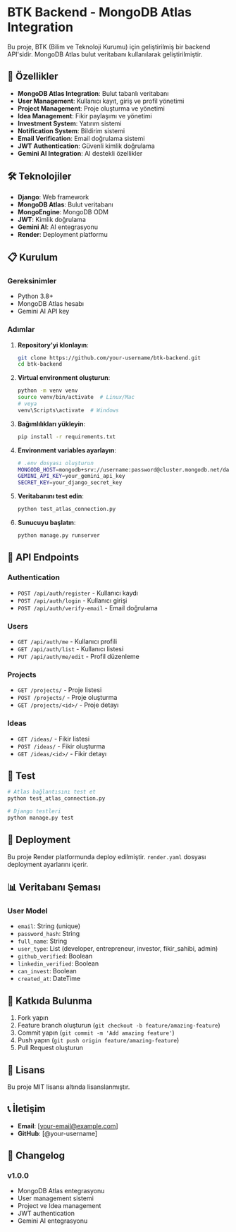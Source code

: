 # BTK Backend - MongoDB Atlas Integration

Bu proje, BTK (Bilim ve Teknoloji Kurumu) için geliştirilmiş bir backend API'sidir. MongoDB Atlas bulut veritabanı kullanılarak geliştirilmiştir.

## 🚀 Özellikler

- **MongoDB Atlas Integration**: Bulut tabanlı veritabanı
- **User Management**: Kullanıcı kayıt, giriş ve profil yönetimi
- **Project Management**: Proje oluşturma ve yönetimi
- **Idea Management**: Fikir paylaşımı ve yönetimi
- **Investment System**: Yatırım sistemi
- **Notification System**: Bildirim sistemi
- **Email Verification**: Email doğrulama sistemi
- **JWT Authentication**: Güvenli kimlik doğrulama
- **Gemini AI Integration**: AI destekli özellikler

## 🛠️ Teknolojiler

- **Django**: Web framework
- **MongoDB Atlas**: Bulut veritabanı
- **MongoEngine**: MongoDB ODM
- **JWT**: Kimlik doğrulama
- **Gemini AI**: AI entegrasyonu
- **Render**: Deployment platformu

## 📋 Kurulum

### Gereksinimler

- Python 3.8+
- MongoDB Atlas hesabı
- Gemini AI API key

### Adımlar

1. **Repository'yi klonlayın**:
   ```bash
   git clone https://github.com/your-username/btk-backend.git
   cd btk-backend
   ```

2. **Virtual environment oluşturun**:
   ```bash
   python -m venv venv
   source venv/bin/activate  # Linux/Mac
   # veya
   venv\Scripts\activate  # Windows
   ```

3. **Bağımlılıkları yükleyin**:
   ```bash
   pip install -r requirements.txt
   ```

4. **Environment variables ayarlayın**:
   ```bash
   # .env dosyası oluşturun
   MONGODB_HOST=mongodb+srv://username:password@cluster.mongodb.net/database
   GEMINI_API_KEY=your_gemini_api_key
   SECRET_KEY=your_django_secret_key
   ```

5. **Veritabanını test edin**:
   ```bash
   python test_atlas_connection.py
   ```

6. **Sunucuyu başlatın**:
   ```bash
   python manage.py runserver
   ```

## 🔧 API Endpoints

### Authentication
- `POST /api/auth/register` - Kullanıcı kaydı
- `POST /api/auth/login` - Kullanıcı girişi
- `POST /api/auth/verify-email` - Email doğrulama

### Users
- `GET /api/auth/me` - Kullanıcı profili
- `GET /api/auth/list` - Kullanıcı listesi
- `PUT /api/auth/me/edit` - Profil düzenleme

### Projects
- `GET /projects/` - Proje listesi
- `POST /projects/` - Proje oluşturma
- `GET /projects/<id>/` - Proje detayı

### Ideas
- `GET /ideas/` - Fikir listesi
- `POST /ideas/` - Fikir oluşturma
- `GET /ideas/<id>/` - Fikir detayı

## 🧪 Test

```bash
# Atlas bağlantısını test et
python test_atlas_connection.py

# Django testleri
python manage.py test
```

## 🚀 Deployment

Bu proje Render platformunda deploy edilmiştir. `render.yaml` dosyası deployment ayarlarını içerir.

## 📊 Veritabanı Şeması

### User Model
- `email`: String (unique)
- `password_hash`: String
- `full_name`: String
- `user_type`: List (developer, entrepreneur, investor, fikir_sahibi, admin)
- `github_verified`: Boolean
- `linkedin_verified`: Boolean
- `can_invest`: Boolean
- `created_at`: DateTime

## 🤝 Katkıda Bulunma

1. Fork yapın
2. Feature branch oluşturun (`git checkout -b feature/amazing-feature`)
3. Commit yapın (`git commit -m 'Add amazing feature'`)
4. Push yapın (`git push origin feature/amazing-feature`)
5. Pull Request oluşturun

## 📝 Lisans

Bu proje MIT lisansı altında lisanslanmıştır.

## 📞 İletişim

- **Email**: [your-email@example.com]
- **GitHub**: [@your-username]

## 🔄 Changelog

### v1.0.0
- MongoDB Atlas entegrasyonu
- User management sistemi
- Project ve Idea management
- JWT authentication
- Gemini AI entegrasyonu 